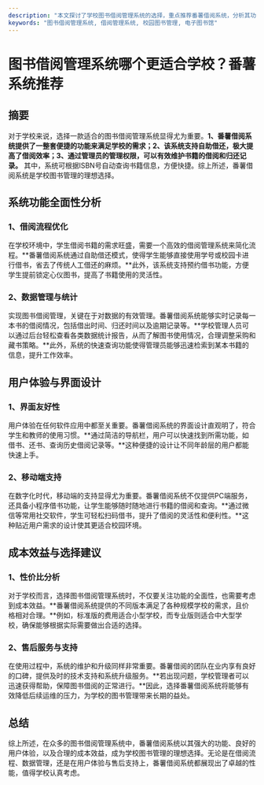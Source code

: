 ```yaml
---
description: "本文探讨了学校图书借阅管理系统的选择，重点推荐番薯借阅系统，分析其功能与优势。"
keywords: "图书借阅管理系统, 借阅管理系统, 校园图书管理, 电子图书馆"
---
```

# 图书借阅管理系统哪个更适合学校？番薯系统推荐

## 摘要

对于学校来说，选择一款适合的图书借阅管理系统显得尤为重要。**1、番薯借阅系统提供了一整套便捷的功能来满足学校的需求；2、该系统支持自助借还，极大提高了借阅效率；3、通过管理员的管理权限，可以有效维护书籍的借阅和归还记录。** 其中，系统可根据ISBN号自动查询书籍信息，方便快捷。综上所述，番薯借阅系统是学校图书管理的理想选择。

## 系统功能全面性分析

### 1、借阅流程优化

在学校环境中，学生借阅书籍的需求旺盛，需要一个高效的借阅管理系统来简化流程。**番薯借阅系统通过自助借还模式，使得学生能够直接使用学号或校园卡进行借书，省去了传统人工借还的麻烦。**此外，该系统支持预约借书功能，方便学生提前锁定心仪图书，提高了书籍使用的灵活性。

### 2、数据管理与统计

实现图书借阅管理，关键在于对数据的有效管理。番薯借阅系统能够实时记录每一本书的借阅情况，包括借出时间、归还时间以及逾期记录等。**学校管理人员可以通过后台轻松查看各类数据统计报告，从而了解图书使用情况，合理调整采购和藏书策略。**此外，系统的快速查询功能使得管理员能够迅速检索到某本书籍的信息，提升工作效率。

## 用户体验与界面设计

### 1、界面友好性

用户体验在任何软件应用中都至关重要。番薯借阅系统的界面设计直观明了，符合学生和教师的使用习惯。**通过简洁的导航栏，用户可以快速找到所需功能，如借书、还书、查询历史借阅记录等。**这种便捷的设计让不同年龄层的用户都能快速上手。

### 2、移动端支持

在数字化时代，移动端的支持显得尤为重要。番薯借阅系统不仅提供PC端服务，还具备小程序借书功能，让学生能够随时随地进行书籍的借阅和查询。**通过微信等常用社交软件，学生可轻松扫码借书，提升了借阅的灵活性和便利性。**这种贴近用户需求的设计使其更适合校园环境。

## 成本效益与选择建议

### 1、性价比分析

对于学校而言，选择图书借阅管理系统时，不仅要关注功能的全面性，也需要考虑到成本效益。**番薯借阅系统提供的不同版本满足了各种规模学校的需求，且价格相对合理。**例如，标准版的费用适合小型学校，而专业版则适合中大型学校，确保能够根据实际需要做出合适的选择。

### 2、售后服务与支持

在使用过程中，系统的维护和升级同样非常重要。番薯借阅的团队在业内享有良好的口碑，提供及时的技术支持和系统升级服务。**若出现问题，学校管理者可以迅速获得帮助，保障图书借阅的正常进行。**因此，选择番薯借阅系统将能够有效降低后续运维的压力，为学校的图书管理带来长期的益处。

## 总结

综上所述，在众多的图书借阅管理系统中，番薯借阅系统以其强大的功能、良好的用户体验，以及合理的成本效益，成为学校图书管理的理想选择。无论是在借阅流程、数据管理，还是在用户体验与售后支持上，番薯借阅系统都展现出了卓越的性能，值得学校认真考虑。
